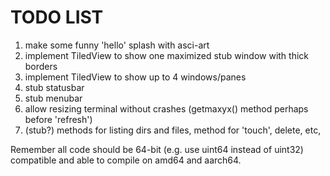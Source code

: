 # TODO LIST

1. make some funny 'hello' splash with asci-art
2. implement TiledView to show one maximized stub window with thick borders 
3. implement TiledView to show up to 4 windows/panes
4. stub statusbar
5. stub menubar
6. allow resizing terminal without crashes (getmaxyx() method perhaps before 'refresh')
7. (stub?) methods for listing dirs and files, method for 'touch', delete, etc,

Remember all code should be 64-bit (e.g. use uint64 instead of uint32) compatible and able to compile on amd64 and aarch64.
